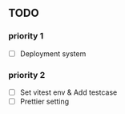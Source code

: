 ## TODO

### priority 1

- [ ] Deployment system

### priority 2

- [ ] Set vitest env & Add testcase
- [ ] Prettier setting
